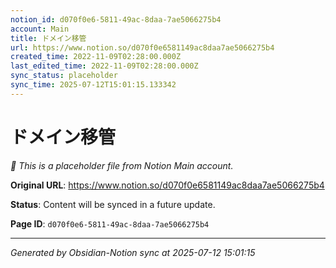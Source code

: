 ```yaml
---
notion_id: d070f0e6-5811-49ac-8daa-7ae5066275b4
account: Main
title: ドメイン移管
url: https://www.notion.so/d070f0e6581149ac8daa7ae5066275b4
created_time: 2022-11-09T02:28:00.000Z
last_edited_time: 2022-11-09T02:28:00.000Z
sync_status: placeholder
sync_time: 2025-07-12T15:01:15.133342
---
```


# ドメイン移管

*🔄 This is a placeholder file from Notion Main account.*

**Original URL**: https://www.notion.so/d070f0e6581149ac8daa7ae5066275b4

**Status**: Content will be synced in a future update.

**Page ID**: `d070f0e6-5811-49ac-8daa-7ae5066275b4`

---

*Generated by Obsidian-Notion sync at 2025-07-12 15:01:15*
